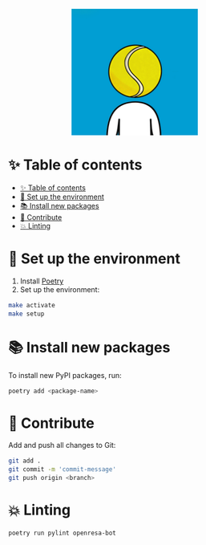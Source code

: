 <p align="center">
  <img src="docs/img.jpeg" width="50%" height="50%">
</p>

# ✨ Table of contents
- [✨ Table of contents](#-table-of-contents)
- [🎉 Set up the environment](#-set-up-the-environment)
- [📚 Install new packages](#-install-new-packages)
- [💾 Contribute](#-contribute)
- [💥 Linting](#-linting)


# 🎉 Set up the environment
1. Install [Poetry](https://python-poetry.org/docs/#installation)
2. Set up the environment:
```bash
make activate
make setup
```

# 📚 Install new packages
To install new PyPI packages, run:
```bash
poetry add <package-name>
```


# 💾 Contribute
Add and push all changes to Git:
```bash
git add .
git commit -m 'commit-message'
git push origin <branch>
```

# 💥 Linting
```shell
poetry run pylint openresa-bot
```





